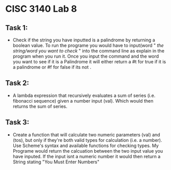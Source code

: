 # CISC 3140 Lab 8

## Task 1:
 * Check if the string you have inputted is a palindrome by returning a boolean value. To run the programe you would have to input(word " *the string/word you want to check* " into the command line as explain in the program when you run it. Once you input the command and the word you want to see if it is a Palindrome it will either return a #t for true if it is a palindrome or #f for false if its not
 .
## Task 2:
* A lambda expression that recursively evaluates a sum of series (i.e. fibonacci sequence) given a number input (val). Which would then returns the sum of series.

## Task 3:
* Create a function that will calculate two numeric parameters (val) and (tos), but only if they're both valid types for calculation (i.e. a number). Use Scheme's syntax and available functions for checking types. My Programe would return the calcuation between the two input value you have inputed. If the input isnt a numeric number it would then return a String stating "You Must Enter Numbers"
